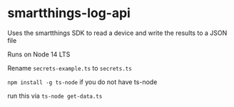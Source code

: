 # smartthings-log-api
Uses the smartthings SDK to read a device and write the results to a JSON file

Runs on Node 14 LTS

Rename `secrets-example.ts` to `secrets.ts`

`npm install -g ts-node` if you do not have ts-node

run this via `ts-node get-data.ts`
